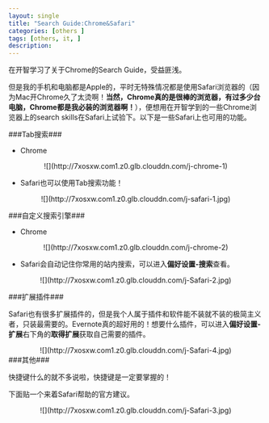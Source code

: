 ```yaml
---
layout: single
title: "Search Guide:Chrome&Safari"
categories: [others ]
tags: [others, it, ]
description: 
---
```

在开智学习了关于Chrome的Search Guide，受益匪浅。

但是我的手机和电脑都是Apple的，平时无特殊情况都是使用Safari浏览器的（因为Mac开Chrome久了太烫啊！**当然，Chrome真的是很棒的浏览器，有过多少台电脑，Chrome都是我必装的浏览器啊！**），便想用在开智学到的一些Chrome浏览器上的search skills在Safari上试验下。以下是一些Safari上也可用的功能。

###Tab搜索###
- Chrome

<center>
![](http://7xosxw.com1.z0.glb.clouddn.com/j-chrome-1)
</center>

- Safari也可以使用Tab搜索功能！

<center>
![](http://7xosxw.com1.z0.glb.clouddn.com/j-safari-1.jpg)
</center>

###自定义搜索引擎###

- Chrome

<center>
![](http://7xosxw.com1.z0.glb.clouddn.com/j-chrome-2)
</center>

- Safari会自动记住你常用的站内搜索，可以进入**偏好设置-搜索**查看。

<center>
![](http://7xosxw.com1.z0.glb.clouddn.com/j-Safari-2.jpg)
</center>

###扩展插件###

Safari也有很多扩展插件的，但是我个人属于插件和软件能不装就不装的极简主义者，只装最需要的。Evernote真的超好用的！想要什么插件，可以进入**偏好设置-扩展**右下角的**取得扩展**获取自己需要的插件。

<center>
![](http://7xosxw.com1.z0.glb.clouddn.com/j-Safari-4.jpg)
</center>
###其他###

快捷键什么的就不多说啦，快捷键是一定要掌握的！

下面贴一个来着Safari帮助的官方建议。
<center>
![](http://7xosxw.com1.z0.glb.clouddn.com/j-Safari-3.jpg)
</center>

